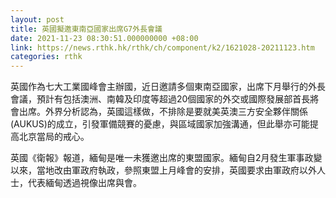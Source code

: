 ```yaml
---
layout: post
title: 英國擬邀東南亞國家出席G7外長會議
date: 2021-11-23 08:30:51.000000000 +08:00
link: https://news.rthk.hk/rthk/ch/component/k2/1621028-20211123.htm
categories: rthk
---
```


英國作為七大工業國峰會主辦國，近日邀請多個東南亞國家，出席下月舉行的外長會議，預計有包括澳洲、南韓及印度等超過20個國家的外交或國際發展部首長將會出席。外界分析認為，英國這樣做，不排除是要就美英澳三方安全夥伴關係(AUKUS)的成立，引發軍備競賽的憂慮，與區域國家加強溝通，但此舉亦可能提高北京當局的戒心。

英國《衛報》報道，緬甸是唯一未獲邀出席的東盟國家。緬甸自2月發生軍事政變以來，當地改由軍政府執政，參照東盟上月峰會的安排，英國要求由軍政府以外人士，代表緬甸透過視像出席與會。
